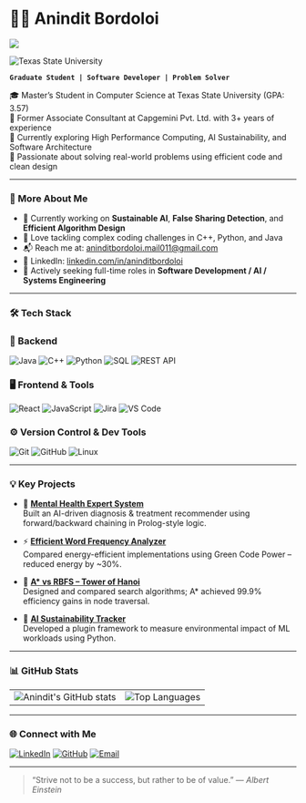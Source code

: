# 👨‍💻 Anindit Bordoloi
![](https://komarev.com/ghpvc/?username=aninditbordoloi&label=👋_Nice_To_Meet_You!_You+are+visitor+No.)

![Texas State University](https://img.shields.io/badge/Texas%20State%20University-Maroon?style=for-the-badge&logo=academia&logoColor=white)

**`Graduate Student | Software Developer | Problem Solver`**

🎓 Master’s Student in Computer Science at Texas State University (GPA: 3.57)  
💼 Former Associate Consultant at Capgemini Pvt. Ltd. with 3+ years of experience  
🌱 Currently exploring High Performance Computing, AI Sustainability, and Software Architecture  
🧠 Passionate about solving real-world problems using efficient code and clean design

---

### 🚀 More About Me

- 🔭 Currently working on **Sustainable AI**, **False Sharing Detection**, and **Efficient Algorithm Design**
- 🧩 Love tackling complex coding challenges in C++, Python, and Java
- 📬 Reach me at: [aninditbordoloi.mail011@gmail.com](mailto:aninditbordoloi.mail011@gmail.com)
- 🔗 LinkedIn: [linkedin.com/in/aninditbordoloi](https://www.linkedin.com/in/aninditbordoloi)
- 💼 Actively seeking full-time roles in **Software Development / AI / Systems Engineering**

---

### 🛠️ Tech Stack

### 🔧 Backend
![Java](https://img.shields.io/badge/Java-%23ED8B00.svg?style=for-the-badge&logo=java&logoColor=white)
![C++](https://img.shields.io/badge/C++-00599C?style=for-the-badge&logo=c%2B%2B&logoColor=white)
![Python](https://img.shields.io/badge/Python-3670A0?style=for-the-badge&logo=python&logoColor=white)
![SQL](https://img.shields.io/badge/SQL-003B57?style=for-the-badge&logo=sqlite&logoColor=white)
![REST API](https://img.shields.io/badge/REST%20API-00599C?style=for-the-badge)

### 🖥️ Frontend & Tools
![React](https://img.shields.io/badge/React-%2320232a.svg?style=for-the-badge&logo=react&logoColor=%2361DAFB)
![JavaScript](https://img.shields.io/badge/JavaScript-%23323330.svg?style=for-the-badge&logo=javascript&logoColor=%23F7DF1E)
![Jira](https://img.shields.io/badge/Jira-%230A0FFF.svg?style=for-the-badge&logo=jira&logoColor=white)
![VS Code](https://img.shields.io/badge/VSCode-007ACC?style=for-the-badge&logo=visual%20studio%20code&logoColor=white)

### ⚙️ Version Control & Dev Tools
![Git](https://img.shields.io/badge/Git-E44C30?style=for-the-badge&logo=git&logoColor=white)
![GitHub](https://img.shields.io/badge/GitHub-black.svg?style=for-the-badge&logo=github&logoColor=white)
![Linux](https://img.shields.io/badge/Linux-FCC624?style=for-the-badge&logo=linux&logoColor=black)

---

### 💡 Key Projects

- 🧠 **[Mental Health Expert System](#)**  
  Built an AI-driven diagnosis & treatment recommender using forward/backward chaining in Prolog-style logic.

- ⚡ **[Efficient Word Frequency Analyzer](#)**  
  Compared energy-efficient implementations using Green Code Power – reduced energy by ~30%.

- 🗼 **[A* vs RBFS – Tower of Hanoi](#)**  
  Designed and compared search algorithms; A* achieved 99.9% efficiency gains in node traversal.

- 🌿 **[AI Sustainability Tracker](#)**  
  Developed a plugin framework to measure environmental impact of ML workloads using Python.

---

### 📊 GitHub Stats

<table>
  <tr>
    <td><img src="https://github-readme-stats.vercel.app/api?username=aninditbordoloi&show_icons=true&theme=radical" alt="Anindit's GitHub stats" /></td>
    <td><img src="https://github-readme-stats.vercel.app/api/top-langs/?username=aninditbordoloi&layout=compact&theme=radical" alt="Top Languages" /></td>
  </tr>
</table>

---

### 🌐 Connect with Me

[![LinkedIn](https://img.shields.io/badge/LinkedIn-blue.svg?style=for-the-badge&logo=linkedin&logoColor=white)](https://www.linkedin.com/in/aninditbordoloi/)
[![GitHub](https://img.shields.io/badge/GitHub-black.svg?style=for-the-badge&logo=github&logoColor=white)](https://github.com/aninditbordoloi)
[![Email](https://img.shields.io/badge/Gmail-red.svg?style=for-the-badge&logo=gmail&logoColor=white)](mailto:aninditbordoloi.mail011@gmail.com)

---

> “Strive not to be a success, but rather to be of value.” — *Albert Einstein*
